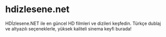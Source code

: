 # hdizlesene.net
HDİzlesene.NET ile en güncel HD filmleri ve dizileri keşfedin. Türkçe dublaj ve altyazılı seçeneklerle, yüksek kaliteli sinema keyfi burada!
